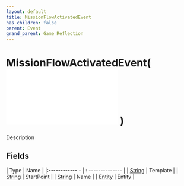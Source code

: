 ```yaml
---
layout: default
title: MissionFlowActivatedEvent
has_children: false
parent: Event
grand_parent: Game Reflection
---
```

# MissionFlowActivatedEvent( ![ EntityEventBase ](game-reflection/events/entity_event_base.md) )
Description 

## Fields
| Type | Name |
|:------------ - | : -------------- |
| [String](game-reflection/components/string.md) | Template |
| [String](game-reflection/components/string.md) | StartPoint |
| [String](game-reflection/components/string.md) | Name |
| [Entity](game-reflection/classes/entity.md) | Entity |
